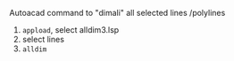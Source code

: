 Autoacad command to "dimali" all selected lines /polylines

1. `appload`, select alldim3.lsp
2. select lines
3. `alldim`

